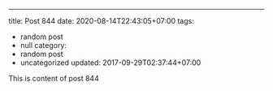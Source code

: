 ---
title: Post 844
date: 2020-08-14T22:43:05+07:00
tags:
  - random post
  - null
category:
  - random post
  - uncategorized
updated: 2017-09-29T02:37:44+07:00

This is content of post 844